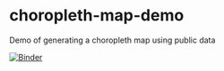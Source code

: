 # choropleth-map-demo
Demo of generating a choropleth map using public data

[![Binder](https://mybinder.org/badge_logo.svg)](https://mybinder.org/v2/gh/ouseful-demos/choropleth-map-demo/master?filepath=ONS%2520Boundaries-Choropleth%2520Demo.ipynb)
